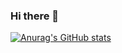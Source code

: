 ### Hi there 👋

[![Anurag's GitHub stats](https://github-readme-stats.vercel.app/api?username=dan8782)](https://github.com/dan8782/github-readme-stats)
<!--
**dan8782/dan8782** is a ✨ _special_ ✨ repository because its `README.md` (this file) appears on your GitHub profile.

Here are some ideas to get you started:

- 🔭 I’m currently working on ...
- 🌱 I’m currently learning ...
- 👯 I’m looking to collaborate on ...
- 🤔 I’m looking for help with ...
- 💬 Ask me about ...
- 📫 How to reach me: ...
- 😄 Pronouns: ...
- ⚡ Fun fact: ...
-->
